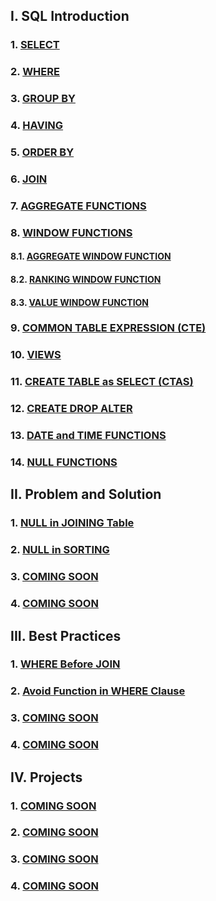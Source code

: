 ## I. SQL Introduction

### 1. [SELECT](https://github.com/imdwipayana/PostgreSQL/tree/main/Practice/SELECT)
### 2. [WHERE](https://github.com/imdwipayana/PostgreSQL/tree/main/Practice/WHERE)
### 3. [GROUP BY](https://github.com/imdwipayana/PostgreSQL/tree/main/Practice/GROUP%20BY)
### 4. [HAVING](https://github.com/imdwipayana/PostgreSQL/tree/main/Practice/HAVING)
### 5. [ORDER BY](https://github.com/imdwipayana/PostgreSQL/tree/main/Practice/ORDER%20BY)
### 6. [JOIN](https://github.com/imdwipayana/PostgreSQL/tree/main/Practice/JOIN)
### 7. [AGGREGATE FUNCTIONS](https://github.com/imdwipayana/PostgreSQL/tree/main/Practice/AGGREGATE%20FUNCTIONS)



### 8. [WINDOW FUNCTIONS](https://github.com/imdwipayana/PostgreSQL/tree/main/Practice/WINDOWS%20FUNCTION)
#### 8.1. [AGGREGATE WINDOW FUNCTION](https://github.com/imdwipayana/PostgreSQL/tree/main/Practice/WINDOWS%20FUNCTION/AGGREGATE%20WINDOW%20FUNCTIONS)
#### 8.2. [RANKING WINDOW FUNCTION](https://github.com/imdwipayana/PostgreSQL/tree/main/Practice/WINDOWS%20FUNCTION/RANKING%20WINDOW%20FUNCTIONS)
#### 8.3. [VALUE WINDOW FUNCTION](https://github.com/imdwipayana/PostgreSQL/tree/main/Practice/WINDOWS%20FUNCTION/VALUE%20WINDOW%20FUNCTION)


### 9. [COMMON TABLE EXPRESSION (CTE)](https://github.com/imdwipayana/PostgreSQL/tree/main/Practice/COMMON%20TABLE%20EXPRESSION)
### 10. [VIEWS](https://github.com/imdwipayana/PostgreSQL/tree/main/Practice/VIEWS)
### 11. [CREATE TABLE as SELECT (CTAS)](https://github.com/imdwipayana/PostgreSQL/tree/main/Practice/Create%20Table%20as%20SELECT)
### 12. [CREATE DROP ALTER](https://github.com/imdwipayana/PostgreSQL/tree/main/Practice/CREATE%20DROP%20ALTER%20TABLE)
### 13. [DATE and TIME FUNCTIONS](https://github.com/imdwipayana/PostgreSQL/tree/main/Practice/DATE%20and%20TIME%20FUNCTION)
### 14. [NULL FUNCTIONS](https://github.com/imdwipayana/PostgreSQL/tree/main/Practice/NULL%20FUNCTION)


## II. Problem and Solution
### 1. [NULL in JOINING Table](https://github.com/imdwipayana/PostgreSQL/tree/main/Problem%20and%20Solution/NULL%20in%20JOINING%20Table)
### 2. [NULL in SORTING](https://github.com/imdwipayana/PostgreSQL/tree/main/Problem%20and%20Solution/NULL%20in%20SORTING)
### 3. [COMING SOON](https://github.com/imdwipayana/PostgreSQL/tree/main/Practice/SELECT)
### 4. [COMING SOON](https://github.com/imdwipayana/PostgreSQL/tree/main/Practice/SELECT)

## III. Best Practices
### 1. [WHERE Before JOIN](https://github.com/imdwipayana/PostgreSQL/tree/main/Best%20Practices/WHERE%20Before%20JOIN)
### 2. [Avoid Function in WHERE Clause](https://github.com/imdwipayana/PostgreSQL/tree/main/Best%20Practices/Avoid%20Function%20in%20WHERE%20Clause)
### 3. [COMING SOON](https://github.com/imdwipayana/PostgreSQL/tree/main/Practice/SELECT)
### 4. [COMING SOON](https://github.com/imdwipayana/PostgreSQL/tree/main/Practice/SELECT)

## IV. Projects
### 1. [COMING SOON](https://github.com/imdwipayana/PostgreSQL/tree/main/Practice/SELECT)
### 2. [COMING SOON](https://github.com/imdwipayana/PostgreSQL/tree/main/Practice/SELECT)
### 3. [COMING SOON](https://github.com/imdwipayana/PostgreSQL/tree/main/Practice/SELECT)
### 4. [COMING SOON](https://github.com/imdwipayana/PostgreSQL/tree/main/Practice/SELECT)
